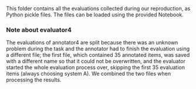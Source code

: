 This folder contains all the evaluations collected during our reproduction, as Python pickle files. The files can be loaded using the provided Notebook.

### Note about evaluator4
The evaluations of annotator4 are split because there was an unknown problem during the task and the annotator had to finish the evaluation using a different file; the first file, which contained 35 annotated items, was saved with a different name so that it could not be overwritten, and the evaluator started the whole evaluation process over, skipping the first 35 evaluation items (always choosing system A). We combined the two files when processing the results.
